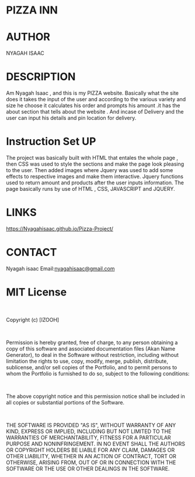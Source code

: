 
# PIZZA INN

# AUTHOR
NYAGAH ISAAC

# DESCRIPTION
Am Nyagah Isaac , and this is my PIZZA website. Basically what the site does it takes the input of the user and according to the various variety and size he choose it calculates his order and prompts his amount .it has the about section that tells about the website . And incase of Delivery and the user can input his details and pin location for delivery.

# Instruction Set UP
The project was basically built with HTML that entales the whole page , then CSS was used to style the sections and make the page look pleasing to the user.
Then added images where Jquery was used to add some effects to respective images and make them interactive.
Jquery functions used to return amount and products after the user inputs information.
The page basically runs by use of HTML , CSS, JAVASCRIPT and JQUERY.

# LINKS
https://Nyagahisaac.github.io/Pizza-Project/
# CONTACT
Nyagah isaac
Email:nyagahisaac@gmail.com


# MIT License

​

Copyright (c) [IZOOH] 

​

Permission is hereby granted, free of charge, to any person obtaining a copy of this software and associated documentation files (Akan Name Generator), to deal in the Software without restriction, including without limitation the rights to use, copy, modify, merge, publish, distribute, sublicense, and/or sell copies of the Portfolio, and to permit persons to whom the Portfolio is furnished to do so, subject to the following conditions:

​

The above copyright notice and this permission notice shall be included in all copies or substantial portions of the Software.

​

THE SOFTWARE IS PROVIDED "AS IS", WITHOUT WARRANTY OF ANY KIND, EXPRESS OR IMPLIED, INCLUDING BUT NOT LIMITED TO THE WARRANTIES OF MERCHANTABILITY, FITNESS FOR A PARTICULAR PURPOSE AND NONINFRINGEMENT. IN NO EVENT SHALL THE AUTHORS OR COPYRIGHT HOLDERS BE LIABLE FOR ANY CLAIM, DAMAGES OR OTHER LIABILITY, WHETHER IN AN ACTION OF CONTRACT, TORT OR OTHERWISE, ARISING FROM, OUT OF OR IN CONNECTION WITH THE SOFTWARE OR THE USE OR OTHER DEALINGS IN THE SOFTWARE.

    














